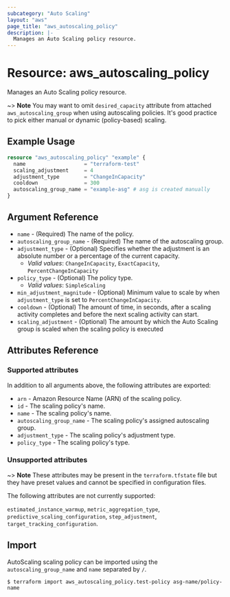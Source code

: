 ```yaml
---
subcategory: "Auto Scaling"
layout: "aws"
page_title: "aws_autoscaling_policy"
description: |-
  Manages an Auto Scaling policy resource.
---
```


# Resource: aws_autoscaling_policy

Manages an Auto Scaling policy resource.

~> **Note** You may want to omit `desired_capacity` attribute from attached `aws_autoscaling_group`
when using autoscaling policies. It's good practice to pick either manual or dynamic (policy-based) scaling.

## Example Usage

```terraform
resource "aws_autoscaling_policy" "example" {
  name                   = "terraform-test"
  scaling_adjustment     = 4
  adjustment_type        = "ChangeInCapacity"
  cooldown               = 300
  autoscaling_group_name = "example-asg" # asg is created manually
}
```

## Argument Reference

* `name` - (Required) The name of the policy.
* `autoscaling_group_name` - (Required) The name of the autoscaling group.
* `adjustment_type` - (Optional) Specifies whether the adjustment is an absolute number or a percentage of the current capacity.
    * _Valid values_: `ChangeInCapacity`, `ExactCapacity`, `PercentChangeInCapacity`
* `policy_type` - (Optional) The policy type.
    * _Valid values_: `SimpleScaling`
* `min_adjustment_magnitude` - (Optional) Minimum value to scale by when `adjustment_type` is set to `PercentChangeInCapacity`.
* `cooldown` - (Optional) The amount of time, in seconds, after a scaling activity completes and before the next scaling activity can start.
* `scaling_adjustment` - (Optional) The amount by which the Auto Scaling group is scaled when the scaling policy is executed

## Attributes Reference

### Supported attributes

In addition to all arguments above, the following attributes are exported:

* `arn` - Amazon Resource Name (ARN) of the scaling policy.
* `id` - The scaling policy's name.
* `name` - The scaling policy's name.
* `autoscaling_group_name` - The scaling policy's assigned autoscaling group.
* `adjustment_type` - The scaling policy's adjustment type.
* `policy_type` - The scaling policy's type.

### Unsupported attributes

~> **Note** These attributes may be present in the `terraform.tfstate` file but they have preset values and cannot be specified in configuration files.

The following attributes are not currently supported:

`estimated_instance_warmup`, `metric_aggregation_type`, `predictive_scaling_configuration`, `step_adjustment`, `target_tracking_configuration`.

## Import

AutoScaling scaling policy can be imported using the `autoscaling_group_name` and `name` separated by `/`.

```
$ terraform import aws_autoscaling_policy.test-policy asg-name/policy-name
```

